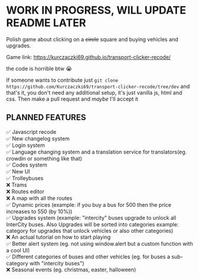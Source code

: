 # WORK IN PROGRESS, WILL UPDATE README LATER

Polish game about clicking on a ~~circle~~ square and buying vehicles and upgrades.

Game link: https://kurczaczki69.github.io/transport-clicker-recode/

the code is horrible btw 😭

If someone wants to contribute just `git clone https://github.com/Kurczaczki69/transport-clicker-recode/tree/dev` and that's it, you don't need any additional setup, it's just vanilla js, html and css. Then make a pull request and _maybe_ I'll accept it 

## PLANNED FEATURES

✅ Javascript recode\
✅ New changelog system\
✅ Login system\
✅ Language changing system and a translation service for translators(eg. crowdin or something like that)\
✅ Codes system\
✅ New UI\
✅ Trolleybuses\
❌ Trams\
❌ Routes editor\
❌ A map with all the routes\
✅ Dynamic prices (example: if you buy a bus for 500 then the price increases to 550 (by 10%))\
✅ Upgrades system (example: "intercity" buses upgrade to unlock all InterCity buses. Also Upgrades will be sorted into categories example: category for upgrades that unlock vehicles or also other categories)\
❌ An actual tutorial on how to start playing\
✅ Better alert system (eg. not using window.alert but a custom function with a cool UI)\
✅ Different categories of buses and other vehicles (eg. for buses a sub-category with "intercity buses")\
❌ Seasonal events (eg. christmas, easter, halloween)
